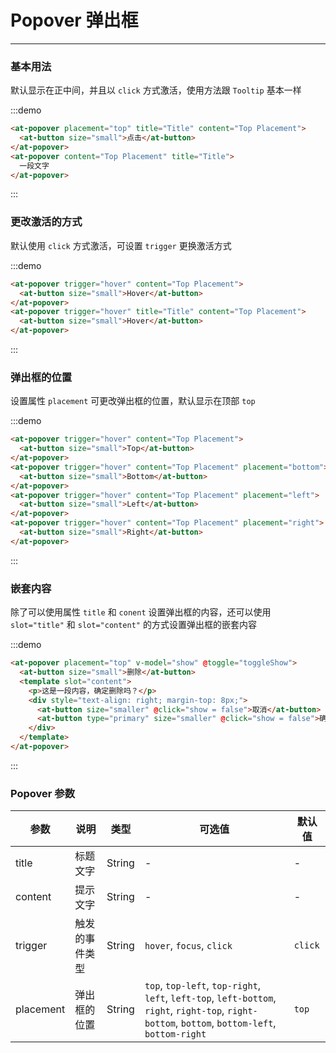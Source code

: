 
# Popover 弹出框

----

### 基本用法

默认显示在正中间，并且以 `click` 方式激活，使用方法跟 `Tooltip` 基本一样

:::demo
```html
<at-popover placement="top" title="Title" content="Top Placement">
  <at-button size="small">点击</at-button>
</at-popover>
<at-popover content="Top Placement" title="Title">
  一段文字
</at-popover>
```
:::

### 更改激活的方式

默认使用 `click` 方式激活，可设置 `trigger` 更换激活方式

:::demo
```html
<at-popover trigger="hover" content="Top Placement">
  <at-button size="small">Hover</at-button>
</at-popover>
<at-popover trigger="hover" title="Title" content="Top Placement">
  <at-button size="small">Hover</at-button>
</at-popover>
```
:::

### 弹出框的位置

设置属性 `placement` 可更改弹出框的位置，默认显示在顶部 `top`

:::demo
```html
<at-popover trigger="hover" content="Top Placement">
  <at-button size="small">Top</at-button>
</at-popover>
<at-popover trigger="hover" content="Top Placement" placement="bottom">
  <at-button size="small">Bottom</at-button>
</at-popover>
<at-popover trigger="hover" content="Top Placement" placement="left">
  <at-button size="small">Left</at-button>
</at-popover>
<at-popover trigger="hover" content="Top Placement" placement="right">
  <at-button size="small">Right</at-button>
</at-popover>
```
:::

### 嵌套内容

除了可以使用属性 `title` 和 `conent` 设置弹出框的内容，还可以使用 `slot="title"` 和 `slot="content"` 的方式设置弹出框的嵌套内容

:::demo
```html
<at-popover placement="top" v-model="show" @toggle="toggleShow">
  <at-button size="small">删除</at-button>
  <template slot="content">
    <p>这是一段内容，确定删除吗？</p>
    <div style="text-align: right; margin-top: 8px;">
      <at-button size="smaller" @click="show = false">取消</at-button>
      <at-button type="primary" size="smaller" @click="show = false">确定</at-button>
    </div>
  </template>
</at-popover>
```
:::

### Popover 参数

| 参数      | 说明          | 类型      | 可选值                           | 默认值  |
|---------- |-------------- |---------- |--------------------------------  |-------- |
| title | 标题文字 | String | - | - |
| content | 提示文字 | String | - | - |
| trigger | 触发的事件类型 | String | `hover`, `focus`, `click` | `click` |
| placement | 弹出框的位置 | String | `top`, `top-left`, `top-right`, `left`, `left-top`, `left-bottom`, `right`, `right-top`, `right-bottom`, `bottom`, `bottom-left`, `bottom-right` | `top` |

<style lang="sass" scoped>
.at-popover + .at-popover {
  margin-left: 16px;
}
</style>

<script>
export default {
  data() {
    return {
      show: false
    }
  },
  methods: {
    toggleShow(status) {
      this.show = status
    }
  }
}
</script>
